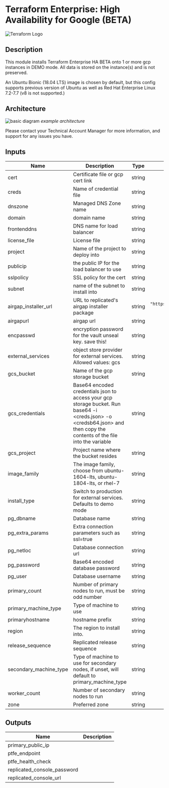 # Terraform Enterprise: High Availability for Google (BETA)

![Terraform Logo](https://github.com/hashicorp/terraform-google-tfe-ha/blob/v0.0.1-beta/assets/TerraformLogo.png?raw=true)

## Description

This module installs Terraform Enterprise HA BETA onto 1 or more gcp instances in DEMO mode. All data is stored on the instance(s) and is not preserved. 

An Ubuntu Bionic (18.04 LTS) image is chosen by default, but this config supports previous version of Ubuntu as well as Red Hat Enterprise Linux 7.2-7.7 (v8 is not supported.)

## Architecture

![basic diagram](https://github.com/hashicorp/terraform-google-tfe-ha/blob/v0.0.1-beta/assets/gcp_diagram.jpg?raw=true)
_example architecture_

Please contact your Technical Account Manager for more information, and support for any issues you have.

## Inputs

| Name | Description | Type | Default | Required |
|------|-------------|:----:|:-----:|:-----:|
| cert | Certificate file or gcp cert link | string | n/a | yes |
| creds | Name of credential file | string | n/a | yes |
| dnszone | Managed DNS Zone name | string | n/a | yes |
| domain | domain name | string | n/a | yes |
| frontenddns | DNS name for load balancer | string | n/a | yes |
| license\_file | License file | string | n/a | yes |
| project | Name of the project to deploy into | string | n/a | yes |
| publicip | the public IP for the load balancer to use | string | n/a | yes |
| sslpolicy | SSL policy for the cert | string | n/a | yes |
| subnet | name of the subnet to install into | string | n/a | yes |
| airgap\_installer\_url | URL to replicated's airgap installer package | string | `"https://install.terraform.io/installer/replicated-v5.tar.gz"` | no |
| airgapurl | airgap url | string | `"none"` | no |
| encpasswd | encryption password for the vault unseal key. save this! | string | `""` | no |
| external\_services | object store provider for external services. Allowed values: gcs | string | `""` | no |
| gcs\_bucket | Name of the gcp storage bucket | string | `""` | no |
| gcs\_credentials | Base64 encoded credentials json to access your gcp storage bucket. Run base64 -i <creds.json> -o <credsb64.json> and then copy the contents of the file into the variable | string | `""` | no |
| gcs\_project | Project name where the bucket resides | string | `""` | no |
| image\_family | The image family, choose from ubuntu-1604-lts, ubuntu-1804-lts, or rhel-7 | string | `"ubuntu-1804-lts"` | no |
| install\_type | Switch to production for external services. Defaults to demo mode | string | `"poc"` | no |
| pg\_dbname | Database name | string | `""` | no |
| pg\_extra\_params | Extra connection parameters such as ssl=true | string | `""` | no |
| pg\_netloc | Database connection url | string | `""` | no |
| pg\_password | Base64 encoded database password | string | `""` | no |
| pg\_user | Database username | string | `""` | no |
| primary\_count | Number of primary nodes to run, must be odd number | string | `"1"` | no |
| primary\_machine\_type | Type of machine to use | string | `"n1-standard-4"` | no |
| primaryhostname | hostname prefix | string | `"ptfe-primary"` | no |
| region | The region to install into. | string | `"us-central1"` | no |
| release\_sequence | Replicated release sequence | string | `"latest"` | no |
| secondary\_machine\_type | Type of machine to use for secondary nodes, if unset, will default to primary_machine_type | string | `"n1-standard-4"` | no |
| worker\_count | Number of secondary nodes to run | string | `"0"` | no |
| zone | Preferred zone | string | `"us-central1-a"` | no |

## Outputs

| Name | Description |
|------|-------------|
| primary\_public\_ip |  |
| ptfe\_endpoint |  |
| ptfe\_health\_check |  |
| replicated\_console\_password |  |
| replicated\_console\_url |  |

